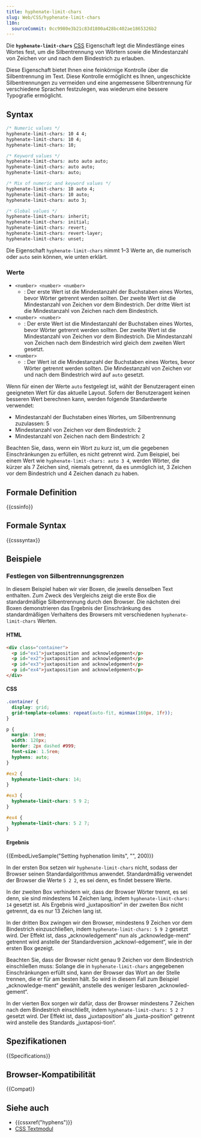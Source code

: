```yaml
---
title: hyphenate-limit-chars
slug: Web/CSS/hyphenate-limit-chars
l10n:
  sourceCommit: 0cc9980e3b21c83d1800a428bc402ae1865326b2
---
```


Die **`hyphenate-limit-chars`** [CSS](/de/docs/Web/CSS) Eigenschaft legt die Mindestlänge eines Wortes fest, um die Silbentrennung von Wörtern sowie die Mindestanzahl von Zeichen vor und nach dem Bindestrich zu erlauben.

Diese Eigenschaft bietet Ihnen eine feinkörnige Kontrolle über die Silbentrennung im Text. Diese Kontrolle ermöglicht es Ihnen, ungeschickte Silbentrennungen zu vermeiden und eine angemessene Silbentrennung für verschiedene Sprachen festzulegen, was wiederum eine bessere Typografie ermöglicht.

## Syntax

```css
/* Numeric values */
hyphenate-limit-chars: 10 4 4;
hyphenate-limit-chars: 10 4;
hyphenate-limit-chars: 10;

/* Keyword values */
hyphenate-limit-chars: auto auto auto;
hyphenate-limit-chars: auto auto;
hyphenate-limit-chars: auto;

/* Mix of numeric and keyword values */
hyphenate-limit-chars: 10 auto 4;
hyphenate-limit-chars: 10 auto;
hyphenate-limit-chars: auto 3;

/* Global values */
hyphenate-limit-chars: inherit;
hyphenate-limit-chars: initial;
hyphenate-limit-chars: revert;
hyphenate-limit-chars: revert-layer;
hyphenate-limit-chars: unset;
```

Die Eigenschaft `hyphenate-limit-chars` nimmt 1–3 Werte an, die numerisch oder `auto` sein können, wie unten erklärt.

### Werte

- `<number> <number> <number>`
  - : Der erste Wert ist die Mindestanzahl der Buchstaben eines Wortes, bevor Wörter getrennt werden sollten. Der zweite Wert ist die Mindestanzahl von Zeichen vor dem Bindestrich. Der dritte Wert ist die Mindestanzahl von Zeichen nach dem Bindestrich.
- `<number> <number>`
  - : Der erste Wert ist die Mindestanzahl der Buchstaben eines Wortes, bevor Wörter getrennt werden sollten. Der zweite Wert ist die Mindestanzahl von Zeichen vor dem Bindestrich. Die Mindestanzahl von Zeichen nach dem Bindestrich wird gleich dem zweiten Wert gesetzt.
- `<number>`
  - : Der Wert ist die Mindestanzahl der Buchstaben eines Wortes, bevor Wörter getrennt werden sollten. Die Mindestanzahl von Zeichen vor und nach dem Bindestrich wird auf `auto` gesetzt.

Wenn für einen der Werte `auto` festgelegt ist, wählt der Benutzeragent einen geeigneten Wert für das aktuelle Layout. Sofern der Benutzeragent keinen besseren Wert berechnen kann, werden folgende Standardwerte verwendet:

- Mindestanzahl der Buchstaben eines Wortes, um Silbentrennung zuzulassen: 5
- Mindestanzahl von Zeichen vor dem Bindestrich: 2
- Mindestanzahl von Zeichen nach dem Bindestrich: 2

Beachten Sie, dass, wenn ein Wort zu kurz ist, um die gegebenen Einschränkungen zu erfüllen, es nicht getrennt wird. Zum Beispiel, bei einem Wert wie `hyphenate-limit-chars: auto 3 4`, werden Wörter, die kürzer als 7 Zeichen sind, niemals getrennt, da es unmöglich ist, 3 Zeichen vor dem Bindestrich und 4 Zeichen danach zu haben.

## Formale Definition

{{cssinfo}}

## Formale Syntax

{{csssyntax}}

## Beispiele

### Festlegen von Silbentrennungsgrenzen

In diesem Beispiel haben wir vier Boxen, die jeweils denselben Text enthalten. Zum Zweck des Vergleichs zeigt die erste Box die standardmäßige Silbentrennung durch den Browser. Die nächsten drei Boxen demonstrieren das Ergebnis der Einschränkung des standardmäßigen Verhaltens des Browsers mit verschiedenen `hyphenate-limit-chars` Werten.

#### HTML

```html
<div class="container">
  <p id="ex1">juxtaposition and acknowledgement</p>
  <p id="ex2">juxtaposition and acknowledgement</p>
  <p id="ex3">juxtaposition and acknowledgement</p>
  <p id="ex4">juxtaposition and acknowledgement</p>
</div>
```

#### CSS

```css
.container {
  display: grid;
  grid-template-columns: repeat(auto-fit, minmax(160px, 1fr));
}

p {
  margin: 1rem;
  width: 120px;
  border: 2px dashed #999;
  font-size: 1.5rem;
  hyphens: auto;
}

#ex2 {
  hyphenate-limit-chars: 14;
}

#ex3 {
  hyphenate-limit-chars: 5 9 2;
}

#ex4 {
  hyphenate-limit-chars: 5 2 7;
}
```

#### Ergebnis

{{EmbedLiveSample("Setting hyphenation limits", "", 200)}}

In der ersten Box setzen wir `hyphenate-limit-chars` nicht, sodass der Browser seinen Standardalgorithmus anwendet. Standardmäßig verwendet der Browser die Werte `5 2 2`, es sei denn, es findet bessere Werte.

In der zweiten Box verhindern wir, dass der Browser Wörter trennt, es sei denn, sie sind mindestens 14 Zeichen lang, indem `hyphenate-limit-chars: 14` gesetzt ist. Als Ergebnis wird „juxtaposition“ in der zweiten Box nicht getrennt, da es nur 13 Zeichen lang ist.

<!-- cSpell:ignore acknowled gement acknowl edgement ment -->

In der dritten Box zwingen wir den Browser, mindestens 9 Zeichen vor dem Bindestrich einzuschließen, indem `hyphenate-limit-chars: 5 9 2` gesetzt wird. Der Effekt ist, dass „acknowledgement“ nun als „acknowledge-ment“ getrennt wird anstelle der Standardversion „acknowl-edgement“, wie in der ersten Box gezeigt.

Beachten Sie, dass der Browser nicht genau 9 Zeichen vor dem Bindestrich einschließen muss: Solange die in `hyphenate-limit-chars` angegebenen Einschränkungen erfüllt sind, kann der Browser das Wort an der Stelle trennen, die er für am besten hält. So wird in diesem Fall zum Beispiel „acknowledge-ment“ gewählt, anstelle des weniger lesbaren „acknowled-gement“.

<!-- cSpell:ignore juxtaposi tion -->

In der vierten Box sorgen wir dafür, dass der Browser mindestens 7 Zeichen nach dem Bindestrich einschließt, indem `hyphenate-limit-chars: 5 2 7` gesetzt wird. Der Effekt ist, dass „juxtaposition“ als „juxta-position“ getrennt wird anstelle des Standards „juxtaposi-tion“.

## Spezifikationen

{{Specifications}}

## Browser-Kompatibilität

{{Compat}}

## Siehe auch

- {{cssxref("hyphens")}}
- [CSS Textmodul](/de/docs/Web/CSS/CSS_text)
